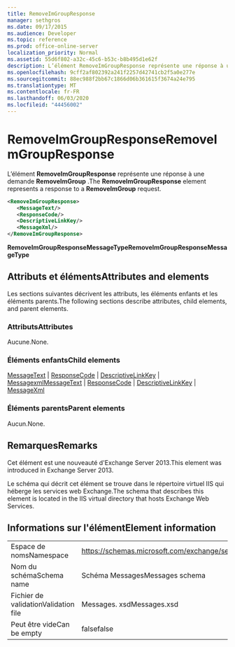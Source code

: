 ```yaml
---
title: RemoveImGroupResponse
manager: sethgros
ms.date: 09/17/2015
ms.audience: Developer
ms.topic: reference
ms.prod: office-online-server
localization_priority: Normal
ms.assetid: 55d6f802-a32c-45c6-b53c-b8b495d1e62f
description: L’élément RemoveImGroupResponse représente une réponse à une demande RemoveImGroup.
ms.openlocfilehash: 9cff2af802392a241f2257d42741cb2f5a0e277e
ms.sourcegitcommit: 88ec988f2bb67c1866d06b361615f3674a24e795
ms.translationtype: MT
ms.contentlocale: fr-FR
ms.lasthandoff: 06/03/2020
ms.locfileid: "44456002"
---
```

# <a name="removeimgroupresponse"></a><span data-ttu-id="74876-103">RemoveImGroupResponse</span><span class="sxs-lookup"><span data-stu-id="74876-103">RemoveImGroupResponse</span></span>

<span data-ttu-id="74876-104">L’élément **RemoveImGroupResponse** représente une réponse à une demande **RemoveImGroup** .</span><span class="sxs-lookup"><span data-stu-id="74876-104">The **RemoveImGroupResponse** element represents a response to a **RemoveImGroup** request.</span></span> 
  
```XML
<RemoveImGroupResponse>
   <MessageText/>
   <ResponseCode/>
   <DescriptiveLinkKey/>
   <MessageXml/>
</RemoveImGroupResponse>
```

 <span data-ttu-id="74876-105">**RemoveImGroupResponseMessageType**</span><span class="sxs-lookup"><span data-stu-id="74876-105">**RemoveImGroupResponseMessageType**</span></span>
## <a name="attributes-and-elements"></a><span data-ttu-id="74876-106">Attributs et éléments</span><span class="sxs-lookup"><span data-stu-id="74876-106">Attributes and elements</span></span>

<span data-ttu-id="74876-107">Les sections suivantes décrivent les attributs, les éléments enfants et les éléments parents.</span><span class="sxs-lookup"><span data-stu-id="74876-107">The following sections describe attributes, child elements, and parent elements.</span></span>
  
### <a name="attributes"></a><span data-ttu-id="74876-108">Attributs</span><span class="sxs-lookup"><span data-stu-id="74876-108">Attributes</span></span>

<span data-ttu-id="74876-109">Aucune.</span><span class="sxs-lookup"><span data-stu-id="74876-109">None.</span></span>
  
### <a name="child-elements"></a><span data-ttu-id="74876-110">Éléments enfants</span><span class="sxs-lookup"><span data-stu-id="74876-110">Child elements</span></span>

<span data-ttu-id="74876-111">[MessageText](messagetext.md)  |  [ResponseCode](responsecode.md)  |  [DescriptiveLinkKey](descriptivelinkkey.md)  |  [Messagexml](messagexml.md)</span><span class="sxs-lookup"><span data-stu-id="74876-111">[MessageText](messagetext.md) | [ResponseCode](responsecode.md) | [DescriptiveLinkKey](descriptivelinkkey.md) | [MessageXml](messagexml.md)</span></span>
  
### <a name="parent-elements"></a><span data-ttu-id="74876-112">Éléments parents</span><span class="sxs-lookup"><span data-stu-id="74876-112">Parent elements</span></span>

<span data-ttu-id="74876-113">Aucun.</span><span class="sxs-lookup"><span data-stu-id="74876-113">None.</span></span>
  
## <a name="remarks"></a><span data-ttu-id="74876-114">Remarques</span><span class="sxs-lookup"><span data-stu-id="74876-114">Remarks</span></span>

<span data-ttu-id="74876-115">Cet élément est une nouveauté d'Exchange Server 2013.</span><span class="sxs-lookup"><span data-stu-id="74876-115">This element was introduced in Exchange Server 2013.</span></span>
  
<span data-ttu-id="74876-116">Le schéma qui décrit cet élément se trouve dans le répertoire virtuel IIS qui héberge les services web Exchange.</span><span class="sxs-lookup"><span data-stu-id="74876-116">The schema that describes this element is located in the IIS virtual directory that hosts Exchange Web Services.</span></span>
  
## <a name="element-information"></a><span data-ttu-id="74876-117">Informations sur l'élément</span><span class="sxs-lookup"><span data-stu-id="74876-117">Element information</span></span>

|||
|:-----|:-----|
|<span data-ttu-id="74876-118">Espace de noms</span><span class="sxs-lookup"><span data-stu-id="74876-118">Namespace</span></span>  <br/> |https://schemas.microsoft.com/exchange/services/2006/messages  <br/> |
|<span data-ttu-id="74876-119">Nom du schéma</span><span class="sxs-lookup"><span data-stu-id="74876-119">Schema name</span></span>  <br/> |<span data-ttu-id="74876-120">Schéma Messages</span><span class="sxs-lookup"><span data-stu-id="74876-120">Messages schema</span></span>  <br/> |
|<span data-ttu-id="74876-121">Fichier de validation</span><span class="sxs-lookup"><span data-stu-id="74876-121">Validation file</span></span>  <br/> |<span data-ttu-id="74876-122">Messages. xsd</span><span class="sxs-lookup"><span data-stu-id="74876-122">Messages.xsd</span></span>  <br/> |
|<span data-ttu-id="74876-123">Peut être vide</span><span class="sxs-lookup"><span data-stu-id="74876-123">Can be empty</span></span>  <br/> |<span data-ttu-id="74876-124">false</span><span class="sxs-lookup"><span data-stu-id="74876-124">false</span></span>  <br/> |
   

